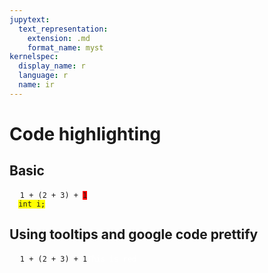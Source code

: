 ```yaml
---
jupytext:
  text_representation:
    extension: .md
    format_name: myst
kernelspec:
  display_name: r
  language: r
  name: ir
---
```

# Code highlighting

## Basic

<pre>
  <code class="prettyprint">1 + (2 + 3) + <span style="background-color:red">1</span>
  <span style="background-color:yellow">int i;</span></code>
</pre>


## Using tooltips and google code prettify

<script src="https://cdn.jsdelivr.net/gh/google/code-prettify@master/loader/run_prettify.js"></script>
<pre>
  <code class="prettyprint">1 + (2 + 3) + <span class="ttooltip">1<span class="ttooltiptext" style="color:white"><span class="nocode">This is red</span></span></span>
</pre>
